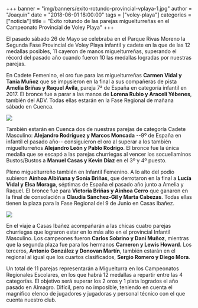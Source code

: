 +++
banner = "img/banners/exito-rotundo-provincial-vplaya-1.jpg"
author = "Joaquín"
date = "2018-06-01 18:00:00"
tags = ["voley-playa"]
categories = ["noticia"]
title = "Éxito rotundo de las parejas miguelturreñas en el Campeonato Provincial de Voley Playa"
+++

El pasado sábado 26 de Mayo se celebraba en el Parque Rivas Moreno la
Segunda Fase Provincial de Voley Playa infantil y cadete en la que de
las 12 medallas posibles, 11 cayeron de manos miguelturreñas,
superando el récord del pasado año cuando fueron 10 las medallas
logradas por nuestras parejas.

En Cadete Femenino, el oro fue para las miguelturreñas **Carmen Vidal y
Tania Muñoz** que se impusieron en la final a sus compañeras de pista
**Amelia Briñas y Raquel Ávila**, pareja 7ª de España en categoría
infantil en 2017. El bronce fue a parar a las manos de **Lorena Rubio y
Araceli Yébenes**, también del ADV. Todas ellas estarán en la Fase
Regional de mañana sábado en Cuenca.

![](../../../../../img/banners/exito-rotundo-provincial-vplaya-1.jpg)

También estarán en Cuenca dos de nuestras parejas de categoría Cadete
Masculino: **Alejandro Rodríguez y Marcos Moncada** --9º de España en
infantil el pasado año-- consiguieron el oro al superar a los también
miguelturreños **Alejandro León y Pablo Rodrigo**. El bronce fue la
única medalla que se escapó a las parejas churriegas al vencer los
socuellaminos Bustos/Bustos a **Manuel Casas y Kevin Díaz** en el 3º y
4º puesto.

Pleno miguelturreño también en Infantil Femenino. A lo alto del podio
subieron **Ainhoa Albiñana y Sonia Briñas**, que derrotaron en la
final a **Lucía Vidal y Elsa Moraga**, séptimas de España el pasado
año junto a Amelia y Raquel. El bronce fue para **Victoria Briñas y
Ainhoa Cerro** que ganaron en la final de consolación a **Claudia
Sánchez-Gil y Marta Cabezas**. Todas ellas tienen la plaza para la
Fase Regional del 9 de Junio en Casas Ibañez.

![](../../../../../img/banners/exito-rotundo-provincial-vplaya-2.jpg)

En el viaje a Casas Ibañez acompañarán a las chicas cuatro parejas
churriegas que lograron estar en lo más alto en el provincial Infantil
Masculino. Los campeones fueron **Carlos Sobrino y Dani Muñoz**,
mientras que la segunda plaza fue para los hermanos **Cameron y Lewis
Howard**. Los terceros, **Antonio González y Donovan Martín**, también
estarán en el regional al igual que los cuartos clasificados, **Sergio
Romero y Diego Mora**.

Un total de 11 parejas representarán a Miguelturra en los Campeonatos
Regionales Escolares, en los que habrá 12 medallas a repartir entre
las 4 categorías. El objetivo será superar los 2 oros y 1 plata
logrados el año pasado en Almagro. Difícil, pero no imposible,
teniendo en cuenta el magnífico elenco de jugadores y jugadoras y
personal técnico con el que cuenta nuestro club.
